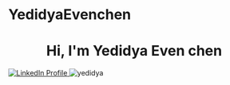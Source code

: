 # YedidyaEvenchen

<h1 align="center">Hi, I'm Yedidya Even chen</h1>
<p align="left">
  <a href="[https://www.linkedin.com/in/yedidya](https://www.linkedin.com/in/yedidya-even-chen/)">
    <img src="https://img.shields.io/badge/LinkedIn-Profile-informational?style=flat&logo=linkedin&logoColor=white&color=0D76A8" alt="LinkedIn Profile"/>
  </a>
  <img src="https://komarev.com/ghpvc/?username=yed1dya&label=Profile%20views&color=0e75b6&style=flat" alt="yedidya" />
</p>
